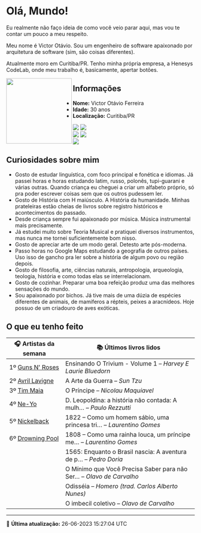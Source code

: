 # Olá, Mundo!

Eu realmente não faço ideia de como você veio parar aqui, mas vou te contar um pouco a meu respeito.

Meu nome é Victor Otávio. Sou um engenheiro de software apaixonado por arquitetura de software (sim, são coisas diferentes).

Atualmente moro em Curitiba/PR. Tenho minha própria empresa, a Henesys CodeLab, onde meu trabalho é, basicamente, apertar botões.

<img align="left" src="https://github.com/vctrtvfrrr/vctrtvfrrr/raw/master/octocat.png" alt="" width="175" />

## Informações

- **Nome:** Victor Otávio Ferreira
- **Idade:** 30 anos
- **Localização:** Curitiba/PR

[![](https://img.shields.io/badge/LinkedIn-victorotavio-blue)](https://www.linkedin.com/in/victorotavio/) [![](https://img.shields.io/badge/Twitter-@vctrtvfrrr-blue)](https://twitter.com/vctrtvfrrr)  
[![](https://img.shields.io/badge/GitHub-vctrtvfrrr-24292e)](https://github.com/vctrtvfrrr) [![](https://img.shields.io/badge/GitLab-vctrtvfrrr-ec5d16)](https://gitlab.com/vctrtvfrrr)  
[![](https://img.shields.io/badge/Email-victor@otavioferreira.com.br-red)](mailto:victor@otavioferreira.com.br)  

## Curiosidades sobre mim

-   Gosto de estudar linguística, com foco principal e fonética e idiomas. Já passei horas e horas estudando latim, russo, polonês, tupi-guarani e várias outras. Quando criança eu cheguei a criar um alfabeto próprio, só pra poder escrever coisas sem que os outros pudessem ler.
-   Gosto de História com H maiúsculo. A História da humanidade. Minhas prateleiras estão cheias de livros sobre registro históricos e acontecimentos do passado.
-   Desde criança sempre fui apaixonado por música. Música instrumental mais precisamente.
-   Já estudei muito sobre Teoria Musical e pratiquei diversos instrumentos, mas nunca me tornei suficientemente bom nisso.
-   Gosto de apreciar arte de um modo geral. Detesto arte pós-moderna.
-   Passo horas no Google Maps estudando a geografia de outros países. Uso isso de gancho pra ler sobre a história de algum povo ou região depois.
-   Gosto de filosofia, arte, ciências naturais, antropologia, arqueologia, teologia, história e como todas elas se interrelacionam.
-   Gosto de cozinhar. Preparar uma boa refeição produz uma das melhores sensações do mundo.
-   Sou apaixonado por bichos. Já tive mais de uma dúzia de espécies diferentes de animais, de mamiferos a répteis, peixes a aracnídeos. Hoje possuo de um criadouro de aves exóticas.


## O que eu tenho feito

|                     🎧 Artistas da semana                     |                      📚 Últimos livros lidos                      |
|---------------------------------------------------------------|-------------------------------------------------------------------|
| 1º [Guns N' Roses](https://www.last.fm/music/Guns+N%27+Roses) | Ensinando O Trivium - Volume 1	–	_Harvey E Laurie Bluedorn_         |
| 2º [Avril Lavigne](https://www.last.fm/music/Avril+Lavigne)   | A Arte da Guerra	–	_Sun Tzu_                                        |
| 3º [Tim Maia](https://www.last.fm/music/Tim+Maia)             | O Príncipe	–	_Nicolau Maquiavel_                                    |
| 4º [Ne-Yo](https://www.last.fm/music/Ne-Yo)                   | D. Leopoldina: a história não contada: A mulh…	–	_Paulo Rezzutti_   |
| 5º [Nickelback](https://www.last.fm/music/Nickelback)         | 1822 – Como um homem sábio, uma princesa tri…	–	_Laurentino Gomes_  |
| 6º [Drowning Pool](https://www.last.fm/music/Drowning+Pool)   | 1808 – Como uma rainha louca, um príncipe me…	–	_Laurentino Gomes_  |
|                                                               | 1565: Enquanto o Brasil nascia: A aventura de p…	–	_Pedro Doria_    |
|                                                               | O Mínimo que Você Precisa Saber para não Ser…	–	_Olavo de Carvalho_ |
|                                                               | Odisséia	–	_Homero (trad. Carlos Alberto Nunes)_                    |
|                                                               | O imbecil coletivo	–	_Olavo de Carvalho_                            |


---

🚀 **Última atualização:** 26-06-2023 15:27:04 UTC